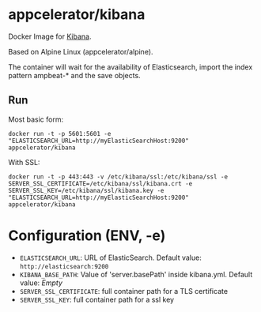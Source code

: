 # appcelerator/kibana

Docker Image for [Kibana](https://www.elastic.co/products/kibana).

Based on Alpine Linux (appcelerator/alpine).

The container will wait for the availability of Elasticsearch, import the index pattern ampbeat-\* and the save objects.

## Run

Most basic form:
```
docker run -t -p 5601:5601 -e "ELASTICSEARCH_URL=http://myElasticSearchHost:9200" appcelerator/kibana
```
With SSL:
```
docker run -t -p 443:443 -v /etc/kibana/ssl:/etc/kibana/ssl -e SERVER_SSL_CERTIFICATE=/etc/kibana/ssl/kibana.crt -e SERVER_SSL_KEY=/etc/kibana/ssl/kibana.key -e "ELASTICSEARCH_URL=http://myElasticSearchHost:9200" appcelerator/kibana
```

# Configuration (ENV, -e)

- `ELASTICSEARCH_URL`: URL of ElasticSearch. Default value: `http://elasticsearch:9200`
- `KIBANA_BASE_PATH`: Value of 'server.basePath' inside kibana.yml. Default value: *Empty*
- `SERVER_SSL_CERTIFICATE`: full container path for a TLS certificate
- `SERVER_SSL_KEY`: full container path for a ssl key
